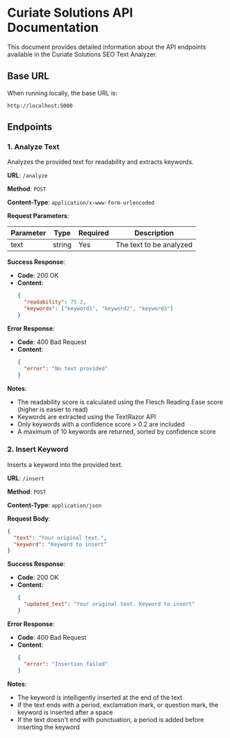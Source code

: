 # Curiate Solutions API Documentation

This document provides detailed information about the API endpoints available in the Curiate Solutions SEO Text Analyzer.

## Base URL

When running locally, the base URL is:
```
http://localhost:5000
```

## Endpoints

### 1. Analyze Text

Analyzes the provided text for readability and extracts keywords.

**URL**: `/analyze`

**Method**: `POST`

**Content-Type**: `application/x-www-form-urlencoded`

**Request Parameters**:

| Parameter | Type   | Required | Description                |
|-----------|--------|----------|----------------------------|
| text      | string | Yes      | The text to be analyzed    |

**Success Response**:

- **Code**: 200 OK
- **Content**:
  ```json
  {
    "readability": 75.2,
    "keywords": ["keyword1", "keyword2", "keyword3"]
  }
  ```

**Error Response**:

- **Code**: 400 Bad Request
- **Content**:
  ```json
  {
    "error": "No text provided"
  }
  ```

**Notes**:

- The readability score is calculated using the Flesch Reading Ease score (higher is easier to read)
- Keywords are extracted using the TextRazor API
- Only keywords with a confidence score > 0.2 are included
- A maximum of 10 keywords are returned, sorted by confidence score

### 2. Insert Keyword

Inserts a keyword into the provided text.

**URL**: `/insert`

**Method**: `POST`

**Content-Type**: `application/json`

**Request Body**:

```json
{
  "text": "Your original text.",
  "keyword": "Keyword to insert"
}
```

**Success Response**:

- **Code**: 200 OK
- **Content**:
  ```json
  {
    "updated_text": "Your original text. Keyword to insert"
  }
  ```

**Error Response**:

- **Code**: 400 Bad Request
- **Content**:
  ```json
  {
    "error": "Insertion failed"
  }
  ```

**Notes**:

- The keyword is intelligently inserted at the end of the text
- If the text ends with a period, exclamation mark, or question mark, the keyword is inserted after a space
- If the text doesn't end with punctuation, a period is added before inserting the keyword